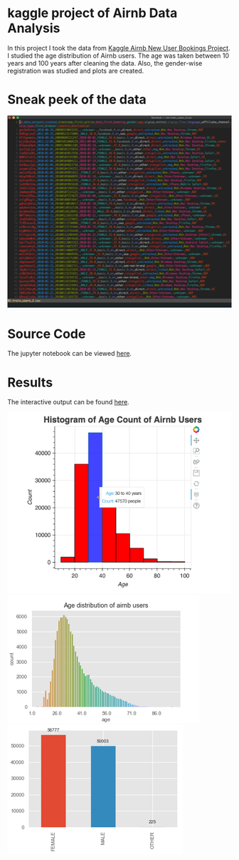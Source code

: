 # kaggle project of Airnb Data Analysis

In this project I took the data from [Kaggle Airnb New User Bookings Project](https://www.kaggle.com/c/airbnb-recruiting-new-user-bookings/data). I studied the age distribution of Airnb users. The age was taken between 10 years and 100 years after cleaning the data. Also, the gender-wise registration was studied and plots are created.

# Sneak peek of the data
![](outputs/sneak_peek.png)

# Source Code

The jupyter notebook can be viewed [here](http://nbviewer.ipython.org/github/bhishanpdl/Project--Kaggle_Airnb_Data_Analysis/tree/master).

# Results
The interactive output can be found [here](http://htmlpreview.github.io/?https://github.com/bhishanpdl/Project--Kaggle_Airnb_Data_Analysis/blob/master/airnb_age.html).

![](outputs/airnb_user_hist.png)
![](outputs/seaborn_age_countplot.png)
![](outputs/barplot_gender.png)
